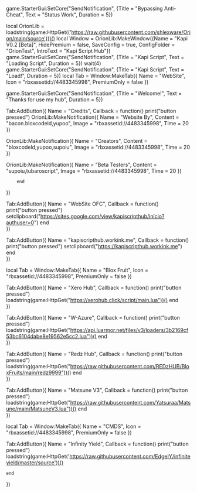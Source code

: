 game.StarterGui:SetCore("SendNotification", {Title = "Bypassing Anti-Cheat", Text = "Status Work", Duration = 5})

local OrionLib = loadstring(game:HttpGet(('https://raw.githubusercontent.com/shlexware/Orion/main/source')))()
local Window = OrionLib:MakeWindow({Name = "Kapi V0.2 [Beta]", HidePremium = false, SaveConfig = true, ConfigFolder = "OrionTest", IntroText = "Kapi Script Hub"})
game.StarterGui:SetCore("SendNotification", {Title = "Kapi Script", Text = "Loading Script", Duration = 5})
wait(4)
game.StarterGui:SetCore("SendNotification", {Title = "Kapi Script", Text = "Load!", Duration = 5})
local Tab = Window:MakeTab({
	Name = "WebSite",
	Icon = "rbxassetid://4483345998",
	PremiumOnly = false
})

game.StarterGui:SetCore("SendNotification", {Title = "Welcome!", Text = "Thanks for use my hub", Duration = 5})

Tab:AddButton({
	Name = "Credits",
	Callback = function()
      		print("button pressed")        OrionLib:MakeNotification({
	Name = "Website By",
	Content = "bacon.bloxcodeld,yupoo",
	Image = "rbxassetid://4483345998",
	Time = 20
})

OrionLib:MakeNotification({
	Name = "Creators",
	Content = "bloxcodeld,yupoo,supoiu",
	Image = "rbxassetid://4483345998",
	Time = 20
})

OrionLib:MakeNotification({
	Name = "Beta Testers",
	Content = "supoiu,tubaroscript",
	Image = "rbxassetid://4483345998",
	Time = 20
})

         
        end
})


Tab:AddButton({
	Name = "WebSite OFC",
	Callback = function()
      		print("button pressed")               setclipboard("https://sites.google.com/view/kapiscripthub/início?authuser=0")
  	end    
})

Tab:AddButton({
	Name = "kapiscripthub.workink.me",
	Callback = function()
      		print("button pressed")                setclipboard("https://kapiscripthub.workink.me")
  	end    
})



local Tab = Window:MakeTab({
	Name = "Blox Fruit",
	Icon = "rbxassetid://4483345998",
	PremiumOnly = false
})

Tab:AddButton({
	Name = "Xero Hub",
	Callback = function()
      		print("button pressed")           
loadstring(game:HttpGet("https://xerohub.click/script/main.lua"))() 
  	end    
})

Tab:AddButton({
	Name = "W-Azure",
	Callback = function()
      		print("button pressed")            loadstring(game:HttpGet("https://api.luarmor.net/files/v3/loaders/3b2169cf53bc6104dabe8e19562e5cc2.lua"))()
  	end    
})

Tab:AddButton({
	Name = "Redz Hub",
	Callback = function()
      		print("button pressed")           
loadstring(game:HttpGet("https://raw.githubusercontent.com/REDzHUB/BloxFruits/main/redz9999"))()
  	end    
})

Tab:AddButton({
	Name = "Matsune V3",
	Callback = function()
      		print("button pressed")           
loadstring(game:HttpGet("https://raw.githubusercontent.com/Yatsuraa/Matsune/main/MatsuneV3.lua"))()
  	end    
})


local Tab = Window:MakeTab({
	Name = "CMDS",
	Icon = "rbxassetid://4483345998",
	PremiumOnly = false
})

Tab:AddButton({
	Name = "Infinity Yield",
	Callback = function()
      		print("button pressed")                         loadstring(game:HttpGet('https://raw.githubusercontent.com/EdgeIY/infiniteyield/master/source'))()           

  	end    
})

